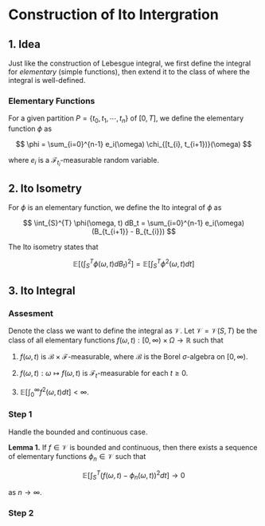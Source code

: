 # Construction of Ito Intergration

## 1. Idea

Just like the construction of Lebesgue integral, we first define the integral for *elementary* (simple functions), then extend it to the class of where the integral is well-defined.

### Elementary Functions

For a given partition $P = \{t_0, t_1, \cdots, t_n\}$ of $[0, T]$, we define the elementary function $\phi$ as

$$
\phi = \sum_{i=0}^{n-1} e_i(\omega) \chi_{[t_{i}, t_{i+1})}(\omega)
$$

where $e_i$ is a $\mathcal{F}_{t_{i}}$-measurable random variable.

## 2. Ito Isometry

For $\phi$ is an elementary function, we define the Ito integral of $\phi$ as

$$
\int_{S}^{T} \phi(\omega, t) dB_t = \sum_{i=0}^{n-1} e_i(\omega) (B_{t_{i+1}} - B_{t_{i}})
$$

The Ito isometry states that

$$
\mathbb{E} \left[ \left( \int_{S}^{T} \phi(\omega, t) dB_t \right)^2 \right] = \mathbb{E} \left[ \int_{S}^{T} \phi^2(\omega, t) dt \right]
$$

## 3. Ito Integral

### Assesment

Denote the class we want to define the integral as $\mathcal{V}$. Let $\mathcal{V} = \mathcal{V}(S, T)$ be the class of all elementary functions $f(\omega, t): [0, \infty) \times \Omega \rightarrow \mathbb{R}$ such that

1. $f(\omega, t)$ is $\mathcal{B} \times \mathcal{F}$-measurable, where $\mathcal{B}$ is the Borel $\sigma$-algebra on $[0, \infty)$.

2. $f(\omega, t): \omega \mapsto f(\omega, t)$ is $\mathcal{F}_t$-measurable for each $t \geq 0$.

3. $\mathbb{E} \left[ \int_{0}^{\infty} f^2(\omega, t) dt \right] < \infty$.

### Step 1

Handle the bounded and continuous case.

**Lemma 1.** If $f \in \mathcal{V}$ is bounded and continuous, then there exists a sequence of elementary functions $\phi_n \in \mathcal{V}$ such that

$$
\mathbb{E} \left[ \int_{S}^{T} (f(\omega, t) - \phi_n(\omega, t))^2 dt \right] \rightarrow 0
$$

as $n \rightarrow \infty$.

### Step 2

